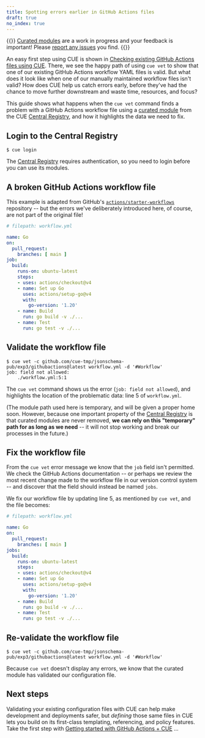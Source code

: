 ```yaml
---
title: Spotting errors earlier in GitHub Actions files
draft: true
no_index: true
---
```


{{<info>}}
[Curated modules]({{<relref"curated-modules-faq">}})
are a work in progress and your feedback is important!
Please [report any issues]({{<report-issue-url>}}) you find.
{{</info>}}

An easy first step using CUE is shown in
[Checking existing GitHub Actions files using CUE]({{<relref"checking-existing-github-actions-files">}}).
There, we see the happy path of using `cue vet` to show that one of our
existing GitHub Actions workflow YAML files is valid.
But what does it look like when one of our manually maintained workflow files
isn't valid?
How does CUE help us catch errors early, before they've had the chance to move
further downstream and waste time, resources, and focus?

This guide shows what happens when the `cue vet` command finds a problem with a
GitHub Actions workflow file using a
[curated module]({{<relref"curated-modules-faq">}}) from the
CUE [Central Registry](https://registry.cue.works),
and how it highlights the data we need to fix.

## Login to the Central Registry

```text { title="TERMINAL" type="terminal" codeToCopy="Y3VlIGxvZ2lu" }
$ cue login
```
The
[Central Registry](https://registry.cue.works)
requires authentication, so you need to login before you can use its modules.

## A broken GitHub Actions workflow file

This example is adapted from GitHub's
[`actions/starter-workflows`](https://github.com/actions/starter-workflows/blob/main/ci/go.yml)
repository -- but the errors we've deliberately introduced here, of course, are
not part of the original file!

```yml { title="workflow.yml" codeToCopy="bmFtZTogR28Kb246CiAgcHVsbF9yZXF1ZXN0OgogICAgYnJhbmNoZXM6IFsgbWFpbiBdCmpvYjoKICBidWlsZDoKICAgIHJ1bnMtb246IHVidW50dS1sYXRlc3QKICAgIHN0ZXBzOgogICAgLSB1c2VzOiBhY3Rpb25zL2NoZWNrb3V0QHY0CiAgICAtIG5hbWU6IFNldCB1cCBHbwogICAgICB1c2VzOiBhY3Rpb25zL3NldHVwLWdvQHY0CiAgICAgIHdpdGg6CiAgICAgICAgZ28tdmVyc2lvbjogJzEuMjAnCiAgICAtIG5hbWU6IEJ1aWxkCiAgICAgIHJ1bjogZ28gYnVpbGQgLXYgLi8uLi4KICAgIC0gbmFtZTogVGVzdAogICAgICBydW46IGdvIHRlc3QgLXYgLi8uLi4K" }
# filepath: workflow.yml

name: Go
on:
  pull_request:
    branches: [ main ]
job:
  build:
    runs-on: ubuntu-latest
    steps:
    - uses: actions/checkout@v4
    - name: Set up Go
      uses: actions/setup-go@v4
      with:
        go-version: '1.20'
    - name: Build
      run: go build -v ./...
    - name: Test
      run: go test -v ./...
```

## Validate the workflow file

```text { title="TERMINAL" type="terminal" codeToCopy="Y3VlIHZldCAtYyBnaXRodWIuY29tL2N1ZS10bXAvanNvbnNjaGVtYS1wdWIvZXhwMy9naXRodWJhY3Rpb25zQGxhdGVzdCB3b3JrZmxvdy55bWwgLWQgJyNXb3JrZmxvdyc=" }
$ cue vet -c github.com/cue-tmp/jsonschema-pub/exp3/githubactions@latest workflow.yml -d '#Workflow'
job: field not allowed:
    ./workflow.yml:5:1
```

The `cue vet` command shows us the error (`job: field not allowed`), and
highlights the location of the problematic data: line 5 of `workflow.yml`.

(The module path used here is temporary, and will be given a proper home soon.
However, because one important property of the
[Central Registry](https://registry.cue.works) is that curated modules are
never removed, **we can rely on this "temporary" path for as long as we
need** -- it will not stop working and break our processes in the future.)


## Fix the workflow file

From the `cue vet` error message we know that the `job` field isn't permitted.
We check the GitHub Actions documentation -- or perhaps we review the most
recent change made to the workflow file in our version control system -- and
discover that the field should instead be named `jobs`.

We fix our workflow file by updating line 5, as mentioned by `cue vet`, and the
file becomes:

```yml { title="workflow.yml" codeToCopy="bmFtZTogR28Kb246CiAgcHVsbF9yZXF1ZXN0OgogICAgYnJhbmNoZXM6IFsgbWFpbiBdCmpvYnM6CiAgYnVpbGQ6CiAgICBydW5zLW9uOiB1YnVudHUtbGF0ZXN0CiAgICBzdGVwczoKICAgIC0gdXNlczogYWN0aW9ucy9jaGVja291dEB2NAogICAgLSBuYW1lOiBTZXQgdXAgR28KICAgICAgdXNlczogYWN0aW9ucy9zZXR1cC1nb0B2NAogICAgICB3aXRoOgogICAgICAgIGdvLXZlcnNpb246ICcxLjIwJwogICAgLSBuYW1lOiBCdWlsZAogICAgICBydW46IGdvIGJ1aWxkIC12IC4vLi4uCiAgICAtIG5hbWU6IFRlc3QKICAgICAgcnVuOiBnbyB0ZXN0IC12IC4vLi4uCg==" }
# filepath: workflow.yml

name: Go
on:
  pull_request:
    branches: [ main ]
jobs:
  build:
    runs-on: ubuntu-latest
    steps:
    - uses: actions/checkout@v4
    - name: Set up Go
      uses: actions/setup-go@v4
      with:
        go-version: '1.20'
    - name: Build
      run: go build -v ./...
    - name: Test
      run: go test -v ./...
```

## Re-validate the workflow file

```text { title="TERMINAL" type="terminal" codeToCopy="Y3VlIHZldCAtYyBnaXRodWIuY29tL2N1ZS10bXAvanNvbnNjaGVtYS1wdWIvZXhwMy9naXRodWJhY3Rpb25zQGxhdGVzdCB3b3JrZmxvdy55bWwgLWQgJyNXb3JrZmxvdyc=" }
$ cue vet -c github.com/cue-tmp/jsonschema-pub/exp3/githubactions@latest workflow.yml -d '#Workflow'
```

Because `cue vet` doesn't display any errors,
we know that the curated module has validated our configuration file.

## Next steps

Validating your existing configuration files with CUE can help make development
and deployments safer, but *defining* those same files in CUE lets you build on
its first-class templating, referencing, and policy features. Take the first
step with
[Getting started with GitHub Actions + CUE]({{<relref"getting-started-with-github-actions-cue">}})
...
